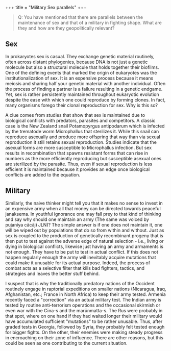 +++
title = "Military Sex parallels"
+++

> Q: You have mentioned that there are parallels between the maintenance of sex and that of a military in fighting shape. What are they and how are they geopolitically relevant? 

## Sex
In prokaryotes sex is casual. They exchange genetic material routinely, often across distant phylogenies, because DNA is not just a genetic molecule but also a structural molecule that holds together their biofilms. One of the defining events that marked the origin of eukaryotes was the institutionalization of sex. It is an expensive process because it means meiosis and sharing half your genetic material with another individual. Often the process of finding a partner is a failure resulting in a genetic endgame. Yet, sex is rather persistently maintained throughout eukaryotic evolution despite the ease with which one could reproduce by forming clones. In fact, many organisms forego their clonal reproduction for sex. Why is this so? 

A clue comes from studies that show that sex is maintained due to biological conflicts with predators, parasites and competitors. A classic case is the New Zealand snail Potamopyrgus antipodarum which is infected by the trematode worm Microphallus that sterilizes it. While this snail can reproduce asexually and produce more offspring that way than via sexual reproduction it still retains sexual reproduction. Studies indicate that the asexual forms are more susceptible to Microphallus infection. But sex results in recombination that spawns resistant forms that can rise in numbers as the more efficiently reproducing but susceptible asexual ones are sterilized by the parasite. Thus, even if sexual reproduction is less efficient it is maintained because it provides an edge once biological conflicts are added to the equation.

## Military
Similarly, the naive thinker might tell you that it makes no sense to invest in an expensive army when all that money can be directed towards peaceful janaksema. In youthful ignorance one may fall prey to that kind of thinking and say why should one maintain an army (The same was voiced by pujanīya cācājī JLN)? The simple answer is if one does not maintain it, one will be wiped out by populations that do so from within and without. Just as sex is coupled to the production of genetically recombinant progeny that is then put to test against the adverse edge of natural selection - i.e., living or dying in biological conflicts, likewise just having an army and armaments is not enough. They have to be put to test in actual conflict. If this does not happen regularly enough the army will inevitably acquire mutations that could make it unusable for its actual purpose. Indeed, the process of combat acts as a selective filter that kills bad fighters, tactics, and strategies and leaves the better stuff behind. 

I suspect that is why the traditionally predatory nations of the Occident routinely engage in raptorial expeditions on smaller nations (Nicaragua, Iraq, Afghanistan, etc.; France in North Africa) to keep their army tested. Armenia recently faced a "correction" via an actual military test. The Indian army is tested by routine anti-terrorism operations and the occasional skirmish or even war with the Cīna-s and the marūnmatta-s. The Rus were probably in that spot, where on one hand if they had waited longer their military would have accumulated sufficient "mutations" to be rather unusable. Thus, after graded tests in Georgia, followed by Syria, they probably felt tested enough for bigger fights. On the other, their enemies were making steady progress in encroaching on their zone of influence. There are other reasons, but this could be seen as one contributing to the current situation.